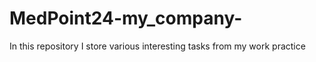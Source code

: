 # MedPoint24-my_company-
In this repository I store various interesting tasks from my work practice
